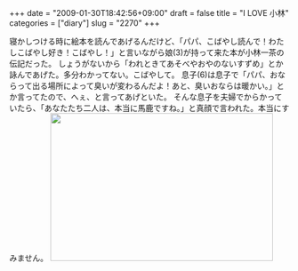 +++
date = "2009-01-30T18:42:56+09:00"
draft = false
title = "I LOVE 小林"
categories = ["diary"]
slug = "2270"
+++

寝かしつける時に絵本を読んであげるんだけど、「パパ、こばやし読んで！わたしこばやし好き！こばやし！」と言いながら娘(3)が持って来た本が小林一茶の伝記だった。
しょうがないから「われときてあそべやおやのないすずめ」とか詠んであげた。多分わかってない。こばやして。
息子(6)は息子で「パパ、おならって出る場所によって臭いが変わるんだよ！あと、臭いおならは暖かい。」とか言ってたので、へぇ、と言ってあげといた。
そんな息子を夫婦でからかっていたら、「あなたたち二人は、本当に馬鹿ですね。」と真顔で言われた。本当にすみません。
<img src="http://ieiriblog.img.jugem.jp/20090130_526647.jpg" width="400" height="266" alt="" class="pict" />
